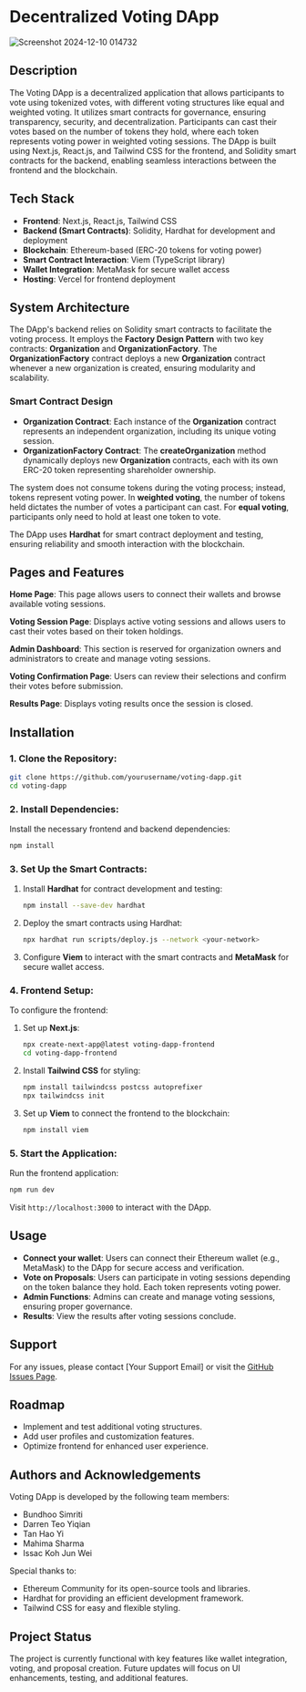 # Decentralized Voting DApp 

![Screenshot 2024-12-10 014732](https://github.com/user-attachments/assets/8849440a-80ee-4c8a-864b-bbbbe3e9f071)

## Description

The Voting DApp is a decentralized application that allows participants to vote using tokenized votes, with different voting structures like equal and weighted voting. It utilizes smart contracts for governance, ensuring transparency, security, and decentralization. Participants can cast their votes based on the number of tokens they hold, where each token represents voting power in weighted voting sessions. The DApp is built using Next.js, React.js, and Tailwind CSS for the frontend, and Solidity smart contracts for the backend, enabling seamless interactions between the frontend and the blockchain.

## Tech Stack

- **Frontend**: Next.js, React.js, Tailwind CSS
- **Backend (Smart Contracts)**: Solidity, Hardhat for development and deployment
- **Blockchain**: Ethereum-based (ERC-20 tokens for voting power)
- **Smart Contract Interaction**: Viem (TypeScript library)
- **Wallet Integration**: MetaMask for secure wallet access
- **Hosting**: Vercel for frontend deployment

## System Architecture

The DApp's backend relies on Solidity smart contracts to facilitate the voting process. It employs the **Factory Design Pattern** with two key contracts: **Organization** and **OrganizationFactory**. The **OrganizationFactory** contract deploys a new **Organization** contract whenever a new organization is created, ensuring modularity and scalability.

### Smart Contract Design

- **Organization Contract**: Each instance of the **Organization** contract represents an independent organization, including its unique voting session.
- **OrganizationFactory Contract**: The **createOrganization** method dynamically deploys new **Organization** contracts, each with its own ERC-20 token representing shareholder ownership.
  
The system does not consume tokens during the voting process; instead, tokens represent voting power. In **weighted voting**, the number of tokens held dictates the number of votes a participant can cast. For **equal voting**, participants only need to hold at least one token to vote.

The DApp uses **Hardhat** for smart contract deployment and testing, ensuring reliability and smooth interaction with the blockchain.

## Pages and Features

**Home Page**: This page allows users to connect their wallets and browse available voting sessions.

**Voting Session Page**: Displays active voting sessions and allows users to cast their votes based on their token holdings.

**Admin Dashboard**: This section is reserved for organization owners and administrators to create and manage voting sessions.

**Voting Confirmation Page**: Users can review their selections and confirm their votes before submission.

**Results Page**: Displays voting results once the session is closed.

## Installation

### 1. Clone the Repository:

```bash
git clone https://github.com/yourusername/voting-dapp.git
cd voting-dapp
```

### 2. Install Dependencies:

Install the necessary frontend and backend dependencies:

```bash
npm install
```

### 3. Set Up the Smart Contracts:

1. Install **Hardhat** for contract development and testing:

   ```bash
   npm install --save-dev hardhat
   ```

2. Deploy the smart contracts using Hardhat:

   ```bash
   npx hardhat run scripts/deploy.js --network <your-network>
   ```

3. Configure **Viem** to interact with the smart contracts and **MetaMask** for secure wallet access.

### 4. Frontend Setup:

To configure the frontend:

1. Set up **Next.js**:

   ```bash
   npx create-next-app@latest voting-dapp-frontend
   cd voting-dapp-frontend
   ```

2. Install **Tailwind CSS** for styling:

   ```bash
   npm install tailwindcss postcss autoprefixer
   npx tailwindcss init
   ```

3. Set up **Viem** to connect the frontend to the blockchain:

   ```bash
   npm install viem
   ```

### 5. Start the Application:

Run the frontend application:

```bash
npm run dev
```

Visit `http://localhost:3000` to interact with the DApp.

## Usage

- **Connect your wallet**: Users can connect their Ethereum wallet (e.g., MetaMask) to the DApp for secure access and verification.
- **Vote on Proposals**: Users can participate in voting sessions depending on the token balance they hold. Each token represents voting power.
- **Admin Functions**: Admins can create and manage voting sessions, ensuring proper governance.
- **Results**: View the results after voting sessions conclude.

## Support

For any issues, please contact [Your Support Email] or visit the [GitHub Issues Page](https://github.com/yourusername/voting-dapp/issues).

## Roadmap

- Implement and test additional voting structures.
- Add user profiles and customization features.
- Optimize frontend for enhanced user experience.

## Authors and Acknowledgements

Voting DApp is developed by the following team members:

- Bundhoo Simriti
- Darren Teo Yiqian
- Tan Hao Yi
- Mahima Sharma
- Issac Koh Jun Wei

Special thanks to:

- Ethereum Community for its open-source tools and libraries.
- Hardhat for providing an efficient development framework.
- Tailwind CSS for easy and flexible styling.

## Project Status

The project is currently functional with key features like wallet integration, voting, and proposal creation. Future updates will focus on UI enhancements, testing, and additional features.
